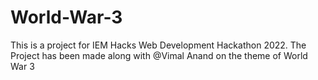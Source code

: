 # World-War-3
This is a project for IEM Hacks Web Development Hackathon 2022. The Project has been made along with @Vimal Anand on the theme of World War 3 
